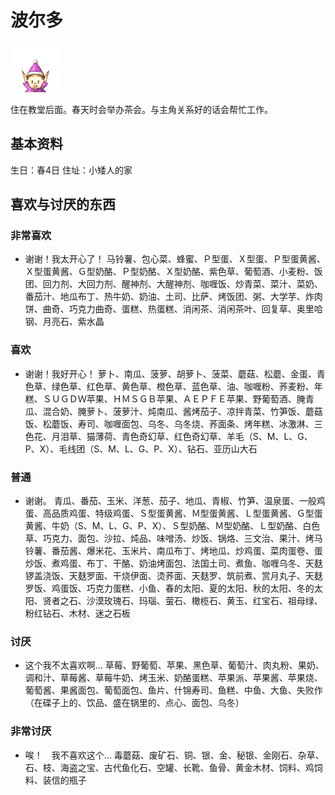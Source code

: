 # 波尔多

![波尔多](波尔多.png)

住在教堂后面。春天时会举办茶会。与主角关系好的话会帮忙工作。

## 基本资料

生日：春4日
住址：小矮人的家

## 喜欢与讨厌的东西

### 非常喜欢

- 谢谢！我太开心了！
马铃薯、包心菜、蜂蜜、Ｐ型蛋、Ｘ型蛋、Ｐ型蛋黄酱、Ｘ型蛋黄酱、Ｇ型奶酪、Ｐ型奶酪、Ｘ型奶酪、紫色草、葡萄酒、小麦粉、饭团、回力剂、大回力剂、醒神剂、大醒神剂、咖喱饭、炒青菜、菜汁、菜奶、番茄汁、地瓜布丁、热牛奶、奶油、土司、比萨、烤饭团、粥、大学芋、炸肉饼、曲奇、巧克力曲奇、蛋糕、热蛋糕、消闲茶、消闲茶叶、回复草、奥里哈钢、月亮石、紫水晶

### 喜欢

- 谢谢！我好开心！
萝卜、南瓜、菠萝、胡萝卜、菠菜、蘑菇、松蘑、金蛋、青色草、绿色草、红色草、黄色草、橙色草、蓝色草、油、咖喱粉、荞麦粉、年糕、ＳＵＧＤＷ苹果、ＨＭＳＧＢ苹果、ＡＥＰＦＥ苹果、野葡萄酒、腌青瓜、混合奶、腌萝卜、菠萝汁、炖南瓜、酱烤茄子、凉拌青菜、竹笋饭、蘑菇饭、松蘑饭、寿司、咖喱面包、乌冬、乌冬烧、荞面条、烤年糕、冰激淋、三色花、月泪草、猫薄荷、青色奇幻草、红色奇幻草、羊毛（S、M、L、G、P、X）、毛线团（S、M、L、G、P、X）、钻石、亚历山大石

### 普通

- 谢谢。
青瓜、番茄、玉米、洋葱、茄子、地瓜、青椒、竹笋、温泉蛋、一般鸡蛋、高品质鸡蛋、特级鸡蛋、Ｓ型蛋黄酱、Ｍ型蛋黄酱、Ｌ型蛋黄酱、Ｇ型蛋黄酱、牛奶（S、M、L、G、P、X）、Ｓ型奶酪、Ｍ型奶酪、Ｌ型奶酪、白色草、巧克力、面包、沙拉、炖品、味噌汤、炒饭、锅烙、三文治、果汁、烤马铃薯、番茄酱、爆米花、玉米片、南瓜布丁、烤地瓜、炒鸡蛋、菜肉蛋卷、蛋炒饭、煮鸡蛋、布丁、干酪、奶油烤面包、法国土司、煮鱼、咖喱乌冬、天麸锣盖浇饭、天麸罗面、干烧伊面、烫荞面、天麸罗、筑前煮、赏月丸子、天麸罗饭、鸡蛋饭、巧克力蛋糕、小鱼、春的太阳、夏的太阳、秋的太阳、冬的太阳、贤者之石、沙漠玫瑰石、玛瑙、萤石、橄榄石、黄玉、红宝石、祖母绿、粉红钻石、木材、迷之石板

### 讨厌

- 这个我不太喜欢啊…
草莓、野葡萄、苹果、黑色草、葡萄汁、肉丸粉、果奶、调和汁、草莓酱、草莓牛奶、烤玉米、奶酪蛋糕、苹果派、苹果酱、苹果烧、葡萄酱、果酱面包、葡萄面包、鱼片、什锦寿司、鱼糕、中鱼、大鱼、失败作（在碟子上的、饮品、盛在锅里的、点心、面包、乌冬）

### 非常讨厌

- 唉！　我不喜欢这个…
毒蘑菇、废矿石、铜、银、金、秘银、金刚石、杂草、石、枝、海盗之宝、古代鱼化石、空罐、长靴、鱼骨、黄金木材、饲料、鸡饲料、装信的瓶子
